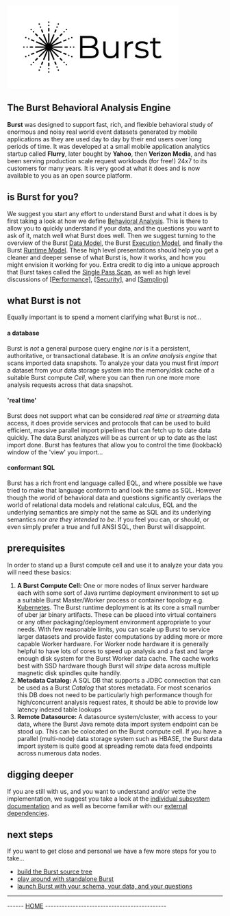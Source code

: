![Burst](doc/burst.png "")

## The Burst Behavioral Analysis Engine

**Burst** was
designed to support fast, rich, and flexible behavioral study of
enormous and noisy real world event datasets generated by mobile
applications as they are used day to day by their end users over long
periods of time. It was developed at a small
mobile application analytics startup called **Flurry**,
later bought by **Yahoo**, then **Verizon Media**, and
has been serving production scale request workloads
(for free!) 24x7 to its customers for many years. It is very good at what
it does and is now available to you as an open source platform.

## is Burst for you?
We suggest you start any effort to understand Burst and what it does
is by first taking a look at how we define
[Behavioral Analysis](doc/behavior/behavioral_analysis.md). This
is there to allow you to quickly understand
if your data, and the questions you want to ask of it,
match well what Burst does well. Then we
suggest turning to the overview of the  Burst [Data Model](doc/data/data_model.md),
the Burst [Execution Model](doc/execution/execution_model.md), and finally the Burst
[Runtime Model](doc/runtime/runtime_model.md). These high level
presentations should help you get a cleaner and deeper
sense of what Burst is, how it works, and how you might envision it working for you.
Extra credit to dig into a unique approach that Burst takes called the
[Single Pass Scan](doc/singlepass/single_pass_scans.md), as well as
high level discussions of
[[Performance]](doc/performance/performance.md),
[[Security]](doc/security/security.md),
and [[Sampling]](doc/sampling/sampling.md)

## what Burst is not
Equally important is to spend a moment clarifying what Burst is _not_...

#### a database
Burst is _not_ a general purpose query engine _nor_ is it a
persistent, authoritative,
or transactional database. It is an _online analysis engine_ that scans
imported data snapshots. To analyze your data you must first
_import_ a dataset from your data storage system into the
memory/disk cache of a suitable Burst compute _Cell_,
where you can then run one more more analysis requests across
that data snapshot.

#### 'real time'
Burst does not support what can be considered _real time_ or
_streaming_ data access, it does provide services and protocols that
can be used to build efficient,
massive parallel import pipelines that can fetch up to date data quickly.
The data Burst analyzes will be as current or up to date as the last
import done. Burst has features that allow you to control the time (lookback)
window of the 'view' you import...

#### conformant SQL
Burst has a rich front end language called EQL,
and where possible we have tried to make that language conform to and
look the same as SQL. However though the world of
behavioral data and questions significantly
overlaps the world of relational data models and relational calculus,
EQL and the underlying
semantics are simply not the same as SQL and its underlying semantics
_nor are they intended to be_.  If you feel you can, or
should, or even simply prefer a true and full ANSI SQL,
then Burst will disappoint.

## prerequisites
In order to stand up a Burst compute cell and use it to analyze your data
you will need these basics:
1. **A Burst Compute Cell:** One or more nodes of linux server hardware
each with some sort of Java runtime deployment
environment to set up a suitable Burst Master/Worker
process or container topology e.g. [Kubernetes](https://kubernetes.io/).
The Burst runtime deployment is at its core a
small number of uber jar binary artifacts.  These can be placed into virtual
containers or
any other packaging/deployment environment appropriate to your needs. With
few reasonable limits, you can
scale up Burst to service larger datasets and provide faster computations
by adding more or more capable Worker hardware. For Worker node hardware it is
generally helpful to have lots of cores to speed up analysis and
a fast and large enough disk system for the Burst Worker data cache.
The cache works best
with SSD hardware though Burst will _stripe_
data across multiple magnetic disk spindles quite handily.
1. **Metadata Catalog:** A SQL DB that supports a JDBC connection that can be used as a Burst
_Catalog_ that stores metadata. For most scenarios this DB does not
need to be particularly high performance though for high/concurrent
analysis request
rates,  it should be able to provide low latency indexed table lookups
1. **Remote Datasource:** A datasource system/cluster,
with access to your data,
where the Burst Java remote data import system endpoint can
be stood up. This can be colocated on the Burst compute cell.
If you have a parallel (multi-node) data storage system such as HBASE,
the Burst data import system is quite good at spreading remote
data feed endpoints across numerous data nodes.

## digging deeper
If you are still with us, and you want to understand and/or vette the implementation,
we suggest you take a look at the
[individual subsystem documentation](doc/subsystems.md) and
as well as become familiar with our  [external dependencies](doc/dependencies.md).

## next steps
If you want to get close and personal we have a few more steps for you to take...
* [build the Burst source tree](doc/building.md)
* [play around with standalone Burst](doc/playing.md)
* [launch Burst with your schema, your data, and your questions](doc/launchpad.md)

---
------ [HOME](./readme.md) --------------------------------------------
